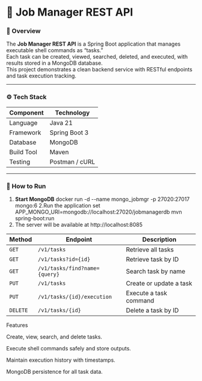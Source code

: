 # 🧩 Job Manager REST API

### 📘 Overview
The **Job Manager REST API** is a Spring Boot application that manages executable shell commands as “tasks.”  
Each task can be created, viewed, searched, deleted, and executed, with results stored in a MongoDB database.  
This project demonstrates a clean backend service with RESTful endpoints and task execution tracking.

---

### ⚙️ Tech Stack
| Component | Technology |
|------------|-------------|
| Language | Java 21 |
| Framework | Spring Boot 3 |
| Database | MongoDB |
| Build Tool | Maven |
| Testing | Postman / cURL |

---
### 🚀 How to Run
1. **Start MongoDB**
   docker run -d --name mongo_jobmgr -p 27020:27017 mongo:6
2.Run the application
    set APP_MONGO_URI=mongodb://localhost:27020/jobmanagerdb
    mvn spring-boot:run
3. The server will be available at http://localhost:8085

| Method   | Endpoint                      | Description             |
| -------- | ----------------------------- | ----------------------- |
| `GET`    | `/v1/tasks`                   | Retrieve all tasks      |
| `GET`    | `/v1/tasks?id={id}`           | Retrieve task by ID     |
| `GET`    | `/v1/tasks/find?name={query}` | Search task by name     |
| `PUT`    | `/v1/tasks`                   | Create or update a task |
| `PUT`    | `/v1/tasks/{id}/execution`    | Execute a task command  |
| `DELETE` | `/v1/tasks/{id}`              | Delete a task by ID     |


Features

Create, view, search, and delete tasks.

Execute shell commands safely and store outputs.

Maintain execution history with timestamps.

MongoDB persistence for all task data.
